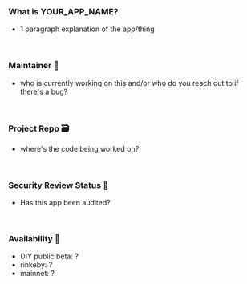 <br>

### What is YOUR_APP_NAME?
- 1 paragraph explanation of the app/thing

<br>

### Maintainer 🚧
- who is currently working on this and/or who do you reach out to if there's a bug? 

<br>

### Project Repo 🗃️
- where's the code being worked on?

<br>

### Security Review Status 🚨
- Has this app been audited?

<br>

### Availability 🐲
- DIY public beta: ?
- rinkeby: ?
- mainnet: ?

<br>
